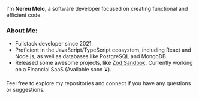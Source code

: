 I'm **Nereu Melo**, a software developer focused on creating functional and efficient code.

### About Me:

- Fullstack developer since 2021.
- Proficient in the JavaScript/TypeScript ecosystem, including React and Node.js, as well as databases like PostgreSQL and MongoDB.
- Released some awesome projects, like [Zod Sandbox](https://zod-sandbox.vercel.app/). Currently working on a Financial SaaS (Available soon ⌛).

Feel free to explore my repositories and connect if you have any questions or suggestions.
